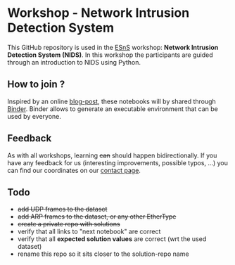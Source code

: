 # Workshop - Network Intrusion Detection System

This GitHub repository is used in the [ESnS](https://iiw.kuleuven.be/onderzoek/ess) workshop: **Network Intrusion Detection System (NIDS)**. In this workshop the participants are guided through an introduction to NIDS using Python. 

## How to join ?

Inspired by an online [blog-post](https://towardsdatascience.com/tools-for-sharing-jupyter-notebooks-online-28c8d4ff821c), these notebooks will by shared through [Binder](https://mybinder.org/). Binder allows to generate an executable environment that can be used by everyone.

## Feedback

As with all workshops, learning <s>can</s> should happen bidirectionally. If you have any feedback for us (interesting improvements, possible typos, ...) you can find our coordinates on our [contact page](https://iiw.kuleuven.be/onderzoek/ess/contactform).

## Todo

* <s>add UDP frames to the dataset</s>
* <s>add ARP frames to the dataset, or any other EtherType</s>
* <s>create a private repo with solutions</s>
* verify that all links to "next notebook" are correct
* verify that all **expected solution values** are correct (wrt the used dataset)
* rename this repo so it sits closer to the solution-repo name
